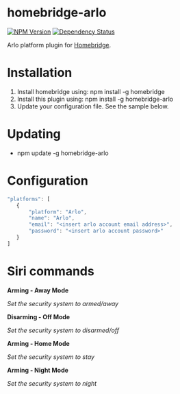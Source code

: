 # homebridge-arlo
[![NPM Version](https://img.shields.io/npm/v/homebridge-arlo.svg)](https://www.npmjs.com/package/homebridge-arlo)
[![Dependency Status](https://img.shields.io/versioneye/d/nodejs/arlo.svg)](https://www.versioneye.com/nodejs/homebridge-arlo/)

Arlo platform plugin for [Homebridge](https://github.com/nfarina/homebridge).

# Installation

1. Install homebridge using: npm install -g homebridge
2. Install this plugin using: npm install -g homebridge-arlo
3. Update your configuration file. See the sample below.

# Updating

- npm update -g homebridge-arlo

# Configuration

 ```javascript
"platforms": [
    {
        "platform": "Arlo",
        "name": "Arlo",
        "email": "<insert arlo account email address>",
        "password": "<insert arlo account password>"
    }
]

```

# Siri commands

**Arming - Away Mode**

_Set the security system to armed/away_

**Disarming - Off Mode**

_Set the security system to disarmed/off_

**Arming - Home Mode**

_Set the security system to stay_

**Arming - Night Mode**

_Set the security system to night_

